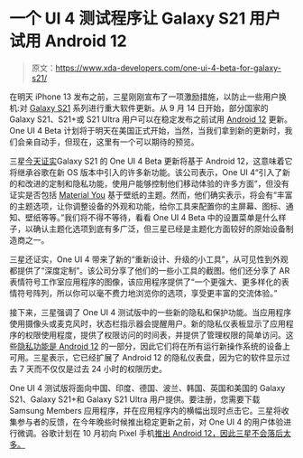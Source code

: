 # 一个 UI 4 测试程序让 Galaxy S21 用户试用 Android 12

> 原文：<https://www.xda-developers.com/one-ui-4-beta-for-galaxy-s21/>

在明天 iPhone 13 发布之前，三星刚刚宣布了一项激励措施，以防止一些用户换机:对 [Galaxy S21](https://www.xda-developers.com/samsung-galaxy-s21/) 系列进行重大软件更新。从 9 月 14 日开始，部分国家的 Galaxy S21、S21+或 S21 Ultra 用户可以在稳定发布之前试用 [Android 12](https://www.xda-developers.com/android-12/) 更新。One UI 4 Beta 计划将于明天在美国正式开始，当然，当我们拿到新的更新时，我们会亲自动手，但现在，这里有一个可以期待的预览。

三星[今天证实](https://www.samsungmobilepress.com/pressreleases/samsung-opens-one-ui-4-beta-program-for-galaxy-s21-devices)Galaxy S21 的 One UI 4 Beta 更新将基于 Android 12，这意味着它将继承谷歌在新 OS 版本中引入的许多新功能。该公司表示，One UI 4“引入了新的和改进的定制和隐私功能，使用户能够控制他们移动体验的许多方面”，但没有证实是否包括 [Material You](https://www.xda-developers.com/material-you/) 基于壁纸的主题。然而，他们确实表示，将会有“丰富的主题选项，让你调整设备的外观和功能，给你工具来配置你的主屏幕、图标、通知、壁纸等等。”我们将不得不等待，看看 One UI 4 Beta 中的设置菜单是什么样子，以确认主题化选项到底有多广泛，但三星已经是主题化方面较好的原始设备制造商之一。

三星还证实，One UI 4 带来了新的“重新设计、升级的小工具”，从可见性到外观都提供了“深度定制”。该公司分享了他们的一些小工具的截图。他们还分享了 AR 表情符号工作室应用程序的图像，该应用程序提供了“一个更强大、更多样化的表情符号阵列，所以你可以毫不费力地浏览你的选项，享受更丰富的交流体验。”

接下来，三星强调了 One UI 4 测试版中的一些新的隐私和保护功能。当应用程序使用摄像头或麦克风时，状态栏指示器会提醒用户。新的隐私仪表板显示了应用程序的权限使用程度，提供了权限访问的时间表，并提供了管理权限的简单访问。这些[隐私功能是 Android 12](https://www.xda-developers.com/android-12-privacy-private-compute-core-privacy-dashboard/) 的一部分，因此它们将在所有运行新操作系统的设备上可用。三星表示，它已经扩展了 Android 12 的隐私仪表盘，因为它的软件显示过去 7 天而不仅仅是过去 24 小时的权限历史。

One UI 4 测试版将面向中国、印度、德国、波兰、韩国、英国和美国的 Galaxy S21、Galaxy S21+和 Galaxy S21 Ultra 用户提供。要注册，您需要下载 Samsung Members 应用程序，并在应用程序内的横幅出现时点击它。三星将收集参与者的反馈，在今年晚些时候推出稳定更新之前，对 One UI 4 的用户体验进行微调。谷歌计划在 10 月初向 Pixel 手机[推出 Android 12，因此三星不会落后太多。](https://www.xda-developers.com/android-12-stable-release-date-rumor/)